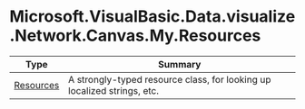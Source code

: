 ﻿
# Microsoft.VisualBasic.Data.visualize.Network.Canvas.My.Resources

|Type|Summary|
|----|-------|
|[Resources](./Resources.md)|A strongly-typed resource class, for looking up localized strings, etc.|

